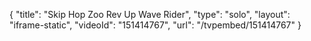 {
    "title": "Skip Hop Zoo Rev Up Wave Rider",
    "type": "solo",
    "layout": "iframe-static",
    "videoId": "151414767",
    "url": "\/tvpembed\/151414767"
}